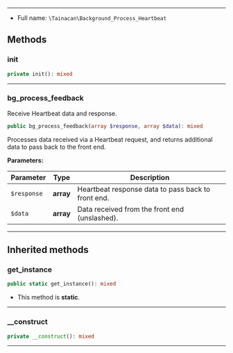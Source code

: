 
***

* Full name: `\Tainacan\Background_Process_Heartbeat`

## Methods

### init

```php
private init(): mixed
```

***

### bg_process_feedback

Receive Heartbeat data and response.

```php
public bg_process_feedback(array $response, array $data): mixed
```

Processes data received via a Heartbeat request, and returns additional data to pass back to the front end.

**Parameters:**

| Parameter   | Type      | Description                                        |
|-------------|-----------|----------------------------------------------------|
| `$response` | **array** | Heartbeat response data to pass back to front end. |
| `$data`     | **array** | Data received from the front end (unslashed).      |

***

## Inherited methods

### get_instance

```php
public static get_instance(): mixed
```

* This method is **static**.
***

### __construct

```php
private __construct(): mixed
```

***
